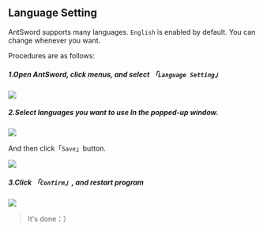 Language Setting
---

AntSword supports many languages. `English` is enabled by default. You can change whenever you want.

Procedures are as follows:

##### 1.Open AntSword, click menus, and select 「`Language Setting`」

![][img_language_settings_1]

##### 2.Select languages you want to use In the popped-up window.

![][img_language_settings_2]

And then click「`Save`」button.

![][img_language_settings_3]

##### 3.Click 「`Confirm`」, and restart program

![][img_language_settings_4]

> It's done：）

[img_language_settings_1]: http://7xtigg.com1.z0.glb.clouddn.com/doc/getting_started/language_settings_1.jpg
[img_language_settings_2]: http://7xtigg.com1.z0.glb.clouddn.com/doc/getting_started/language_settings_2.jpg
[img_language_settings_3]: http://7xtigg.com1.z0.glb.clouddn.com/doc/getting_started/language_settings_3.jpg
[img_language_settings_4]: http://7xtigg.com1.z0.glb.clouddn.com/doc/getting_started/language_settings_4.jpg
